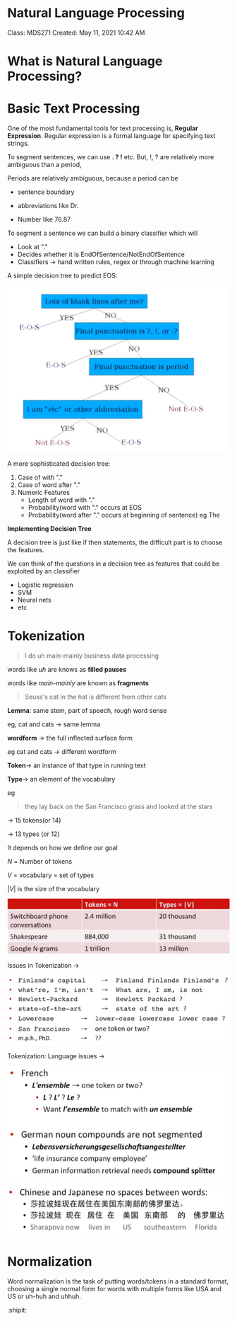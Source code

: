 # Natural Language Processing

Class: MDS271
Created: May 11, 2021 10:42 AM

# What is Natural Language Processing?


# Basic Text Processing

One of the most fundamental tools for text processing is, **Regular Expression**. Regular expression is a formal language for specifying text strings. 

To segment sentences, we can use **. ? !** etc. But, !, ? are relatively more ambiguous than a period,

Periods are relatively ambiguous, because a period can be

- sentence boundary
- abbreviations like Dr.

- Number like 76.87

To segment a sentence we can build a binary classifier which will

- Look at "."
- Decides whether it is EndOfSentence/NotEndOfSentence
- Classifiers → hand written rules, regex or through machine learning

A simple decision tree to predict EOS:

![](Untitled.png)

A more sophisticated decision tree:

1. Case of with "."
2. Case of word after "."
3. Numeric Features
    - Length of word with "."
    - Probability(word with "." occurs at EOS
    - Probability(word after "." occurs at beginning of sentence) eg The

**Implementing Decision Tree**

A decision tree is just like if then statements, the difficult part is to choose the features.

We can think of the questions in a decision tree as features that could be exploited by an classifier

- Logistic regression
- SVM
- Neural nets
- etc

# Tokenization

> I do uh main-mainly business data processing

words like *uh* are knows as **filled pauses**

words like *main-mainly* are known as **fragments**

> Seuss's cat in the hat is different from other cats

**Lemma**: same stem, part of speech, rough word sense 

eg, cat and cats → same lemma

**wordform** → the full inflected surface form

eg cat and cats → different wordform

**Token**→ an instance of that type in running text

**Type**→ an element of the vocabulary

eg

> they lay back on the San Francisco grass and looked at the stars

→ 15 tokens(or 14)

→ 13 types (or 12) 

It depends on how we define our goal

$N$ = Number of tokens

$V$ = vocabulary = set of types

$|V|$ is the size of the vocabulary

![](Untitled%201.png)

Issues in Tokenization →

![](Untitled%202.png)

Tokenization: Language issues →

![](Untitled%203.png)

![](Untitled%204.png)

# Normalization

Word normalization is the task of putting words/tokens in a standard format, choosing a single normal form for words with multiple forms like USA and US or uh-huh and uhhuh.

:shipit:
